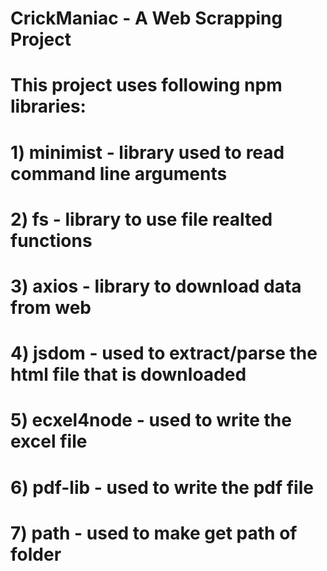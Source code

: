 # CrickManiac - A Web Scrapping Project

# This project uses following npm libraries:
# 1) minimist - library used to read command line arguments
# 2) fs - library to use file realted functions
# 3) axios - library to download data from web
# 4) jsdom - used to extract/parse the html file that is downloaded
# 5) ecxel4node - used to write the excel file
# 6) pdf-lib - used to write the pdf file
# 7) path - used to make get path of folder
